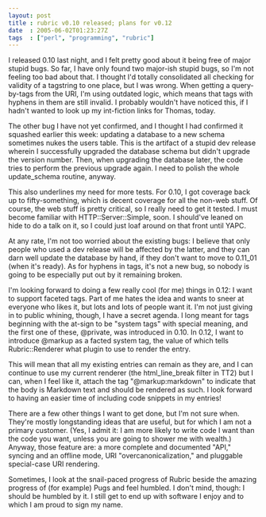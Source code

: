 ```yaml
---
layout: post
title : rubric v0.10 released; plans for v0.12
date  : 2005-06-02T01:23:27Z
tags  : ["perl", "programming", "rubric"]
---
```

I released 0.10 last night, and I felt pretty good about it being free of major stupid bugs.  So far, I have only found two major-ish stupid bugs, so I'm not feeling too bad about that.  I thought I'd totally consolidated all checking for validity of a tagstring to one place, but I was wrong.  When getting a query-by-tags from the URI, I'm using outdated logic, which means that tags with hyphens in them are still invalid.  I probably wouldn't have noticed this, if I hadn't wanted to look up my int-fiction links for Thomas, today.

The other bug I have not yet confirmed, and I thought I had confirmed it squashed earlier this week: updating a database to a new schema sometimes nukes the users table.  This is the artifact of a stupid dev release wherein I successfully upgraded the database schema but didn't upgrade the version number.  Then, when upgrading the database later, the code tries to perform the previous upgrade again.  I need to polish the whole update_schema routine, anyway.

This also underlines my need for more tests.  For 0.10, I got coverage back up to fifty-something, which is decent coverage for all the non-web stuff.  Of course, the web stuff is pretty critical, so I really need to get it tested.  I must become familiar with HTTP::Server::Simple, soon.  I should've leaned on hide to do a talk on it, so I could just loaf around on that front until YAPC.

At any rate, I'm not too worried about the existing bugs: I believe that only people who used a dev release will be affected by the latter, and they can darn well update the database by hand, if they don't want to move to 0.11_01 (when it's ready).  As for hyphens in tags, it's not a new bug, so nobody is going to be especially put out by it remaining broken.

I'm looking forward to doing a few really cool (for me) things in 0.12:  I want to support faceted tags.  Part of me hates the idea and wants to sneer at everyone who likes it, but lots and lots of people want it.  I'm not just giving in to public whining, though, I have a secret agenda.  I long meant for tags beginning with the at-sign to be "system tags" with special meaning, and the first one of these, @private, was introduced in 0.10.  In 0.12, I want to introduce @markup as a facted system tag, the value of which tells Rubric::Renderer what plugin to use to render the entry.

This will mean that all my existing entries can remain as they are, and I can continue to use my current renderer (the html_line_break filter in TT2) but I can, when I feel like it, attach the tag "@markup:markdown" to indicate that the body is Markdown text and should be rendered as such.  I look forward to having an easier time of including code snippets in my entries!

There are a few other things I want to get done, but I'm not sure when. They're mostly longstanding ideas that are useful, but for which I am not a primary customer.  (Yes, I admit it: I am more likely to write code I want than the code you want, unless you are going to shower me with wealth.)  Anyway, those feature are: a more complete and documented "API," syncing and an offline mode, URI "overcanonicalization," and pluggable special-case URI rendering.

Sometimes, I look at the snail-paced progress of Rubric beside the amazing progress of (for example) Pugs and feel humbled.  I don't mind, though: I should be humbled by it.  I still get to end up with software I enjoy and to which I am proud to sign my name. 
